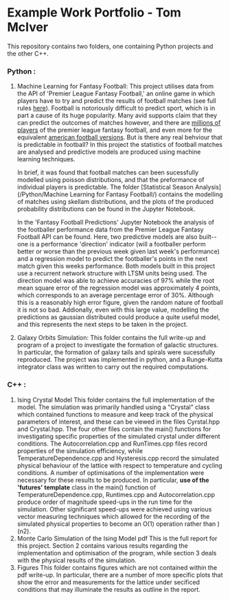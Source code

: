 # Example Work Portfolio - Tom McIver

This repository contains two folders, one containing Python projects and the other C++. 


### Python :

1) Machine Learning for Fantasy Football: 
This project utilises data from the API of 'Premier League Fantasy Football,' an online game in which players have to try and 
predict the results of football matches (see full rules [here](https://fantasy.premierleague.com/help/rules)). Football is notoriously
difficult to predict sport, which is in part a cause of its huge popularity. Many avid supports claim that they can predict the outcomes
of matches however, and there are [millions of players](https://www.wired.co.uk/article/fantasy-premier-league) of the premier league fantasy football, and even more for the equivalent 
[american football versions](https://www.washingtonpost.com/news/made-by-history/wp/2017/09/10/the-dark-side-of-fantasy-football/). But is there any 
real behviour that is predictable in football? In this project the statistics of football matches are analysed and predictive models 
are produced using machine learning techniques.
   
   In brief, it was found that football matches can been sucessfully modelled using poisson distributions, and that the preformance 
of individual players is predictable. The folder [Statistical Season Analysis](/Python/Machine Learning for Fantasy Football/) contains the modelling of matches using skellam 
distributions, and the plots of the produced probability distributions can be found in the Jupyter Notebook. 

   In the 'Fantasy Football
Predictions' Jupyter Notebook the analysis of the footballer performance data from the Premier League Fantasy Football API can be
found. Here, two predictive models are also built-- one is a performance 'direction' indicator (will a  footballer perform better or worse than
the previous week given last week's performance) and a regression model to predict the footballer's points in the next match given 
this weeks performance.
   Both models built in this project use a recurrent network structure with LTSM units being used. The direction model was able to achieve
accuracies of 97% while the root mean square error of the regression model was approximately 4 points, which corresponds to an 
average percentage error of 30%. Although this is a reasonably high error figure, given the random nature of football it is not so bad. 
Addionally, even with this large value, modelling the predictions as gaussian distributed could produce a quite useful model, and this 
represents the next steps to be taken in the project.


2) Galaxy Orbits Simulation:
This folder contains the full write-up and program of a project to investigate the formation of galactic structures. In particular, the formation
of galaxy tails and spirals were sucessfully reproduced. The project was implemented in python, and a Runge-Kutta integrator class was 
written to carry out the required computations.


### C++ :
1) Ising Crystal Model
This folder contains the full implementation of the model. The simulation was primarily handled using a "Crystal" class which contained 
functions to measure and keep track of the physical parameters of interest, and these can be viewed in the files Cyrstal.hpp and Crystal.hpp.
The four other files contain the main() functions for investigating specific properties of the simulated crystal under different conditions. The 
Autocorrelation.cpp and RunTimes.cpp files record properties of the simulation efficiency, while TemperatureDependence.cpp and 
Hysteresis.cpp record the simulated physical behaviour of the lattice with respect to temperature and cycling conditions.
A number of optimisations of the implementation were necessary for these results to be produced. In particular, **use of the 'futures' template**
class in the main() function of TemperatureDependence.cpp, Runtimes.cpp and Autocorrelation.cpp produce order of magnitude speed-ups in 
the run time for the simulation. Other significant speed-ups were achieved using various vector measuring techniques which allowed for the 
recording of the simulated physical properties to become an O(1) operation rather than )(n2).
2) Monte Carlo Simulation of the Ising Model pdf
This is the full report for this project. Section 2 contains various results regarding the implementation and optimisation of the program, while 
section 3 deals with the physical results of the simulation.
3) Figures
This folder contains figures which are not contained within the pdf write-up. In particular, there are a number of more specific plots that show
the error and measurements for the lattice under secificed conditions that may illuminate the results as outline in the report.
       
